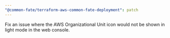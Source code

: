 ```yaml
---
"@common-fate/terraform-aws-common-fate-deployment": patch
---
```


Fix an issue where the AWS Organizational Unit icon would not be shown in light mode in the web console.
